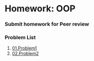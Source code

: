 Homework: OOP
=====================================

### Submit homework for Peer review

### Problem List

1. [01.Problem1](./01.Problem1)
1. [02.Problem2](./02.Problem2)
